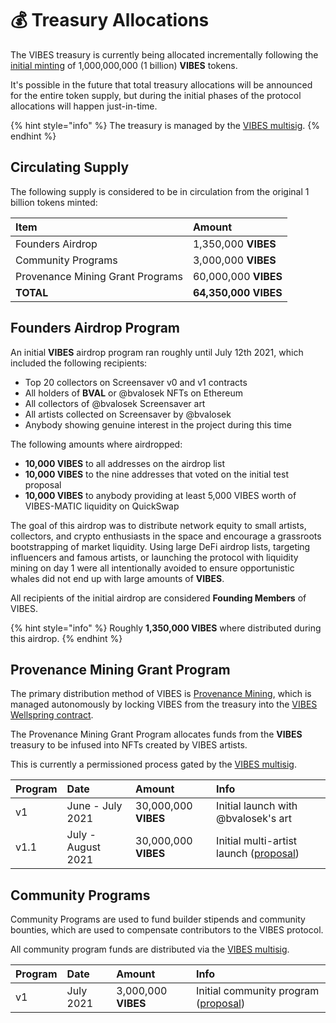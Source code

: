 # 💰 Treasury Allocations

The VIBES treasury is currently being allocated incrementally following the [initial minting](./) of 1,000,000,000 \(1 billion\) **VIBES** tokens.

It's possible in the future that total treasury allocations will be announced for the entire token supply, but during the initial phases of the protocol allocations will happen just-in-time.

{% hint style="info" %}
The treasury is managed by the [VIBES multisig](../../community/governance.md#vibes-multisig).
{% endhint %}

## Circulating Supply <a id="founders-airdrop-program"></a>

The following supply is considered to be in circulation from the original 1 billion tokens minted:

| Item | Amount |
| :--- | :--- |
| Founders Airdrop | 1,350,000 **VIBES** |
| Community Programs | 3,000,000 **VIBES** |
| Provenance Mining Grant Programs | 60,000,000 **VIBES** |
| **TOTAL** | **64,350,000 VIBES** |

## Founders Airdrop Program <a id="founders-airdrop-program"></a>

An initial **VIBES** airdrop program ran roughly until July 12th 2021, which included the following recipients:‌

* Top 20 collectors on Screensaver v0 and v1 contracts
* All holders of **BVAL** or @bvalosek NFTs on Ethereum
* All collectors of @bvalosek Screensaver art
* All artists collected on Screensaver by @bvalosek
* Anybody showing genuine interest in the project during this time

The following amounts where airdropped:‌

* **10,000 VIBES** to all addresses on the airdrop list
* **10,000 VIBES** to the nine addresses that voted on the initial test proposal
* **10,000 VIBES** to anybody providing at least 5,000 VIBES worth of VIBES-MATIC liquidity on QuickSwap

The goal of this airdrop was to distribute network equity to small artists, collectors, and crypto enthusiasts in the space and encourage a grassroots bootstrapping of market liquidity. Using large DeFi airdrop lists, targeting influencers and famous artists, or launching the protocol with liquidity mining on day 1 were all intentionally avoided to ensure opportunistic whales did not end up with large amounts of **VIBES**.‌

All recipients of the initial airdrop are considered **Founding Members** of VIBES.

{% hint style="info" %}
Roughly **1,350,000 VIBES** where distributed during this airdrop.‌
{% endhint %}

## Provenance Mining Grant Program <a id="provenance-mining-grant-program"></a>

The primary distribution method of VIBES is [Provenance Mining](https://app.gitbook.com/@vibes/s/vibes/~/drafts/-MeQNBFuYjdCPojZ49Xr/vibes-protocol/provenance-mining), which is managed autonomously by locking VIBES from the treasury into the [VIBES Wellspring contract](https://app.gitbook.com/@vibes/s/vibes/~/drafts/-MeQNBFuYjdCPojZ49Xr/resources/architecture).‌

The Provenance Mining Grant Program allocates funds from the **VIBES** treasury to be infused into NFTs created by VIBES artists.‌

This is currently a permissioned process gated by the [VIBES multisig](../../community/governance.md#vibes-multisig).

| Program | Date | Amount | Info |
| :--- | :--- | :--- | :--- |
| v1 | June - July 2021 | 30,000,000 **VIBES** | Initial launch with @bvalosek's art |
| v1.1 | July - August 2021 | 30,000,000 **VIBES** | Initial multi-artist launch \([proposal](https://snapshot.org/#/sickvibes.eth/proposal/QmdwL7CMqaDjha3nJvm69HtHjUSH5Ma8ozhxm7YF4aYiRh)\) |

## Community Programs‌ <a id="community-programs"></a>

Community Programs are used to fund builder stipends and community bounties, which are used to compensate contributors to the VIBES protocol.‌

All community program funds are distributed via the [VIBES multisig](../../community/governance.md#vibes-multisig).

| Program | Date | Amount | Info |
| :--- | :--- | :--- | :--- |
| v1 | July 2021 | 3,000,000 **VIBES** | Initial community program \([proposal](https://snapshot.org/#/sickvibes.eth/proposal/QmdwL7CMqaDjha3nJvm69HtHjUSH5Ma8ozhxm7YF4aYiRh)\) |

